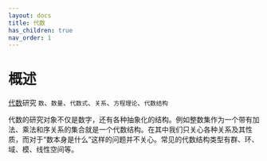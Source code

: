 ```yaml
---
layout: docs
title: 代数
has_children: true
nav_order: 1
---
```

# 概述

[代数](https://zh.wikipedia.org/wiki/%E4%BB%A3%E6%95%B0)研究 `数`、`数量`、`代数式`、`关系`、`方程理论`、`代数结构`

代数的研究对象不仅是数字，还有各种抽象化的结构。例如整数集作为一个带有加法、乘法和序关系的集合就是一个代数结构。在其中我们只关心各种关系及其性质，而对于“数本身是什么”这样的问题并不关心。常见的代数结构类型有群、环、域、模、线性空间等。
